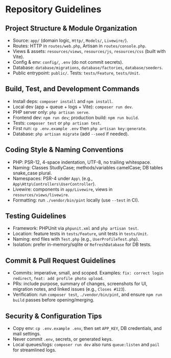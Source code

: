 # Repository Guidelines

## Project Structure & Module Organization
- Source: `app/` (domain logic, `Http/`, `Models/`, `Livewire/`).
- Routes: HTTP in `routes/web.php`, Artisan in `routes/console.php`.
- Views & assets: `resources/views`, `resources/js`, `resources/css` (built with Vite).
- Config & env: `config/`, `.env` (do not commit secrets).
- Database: `database/migrations`, `database/factories`, `database/seeders`.
- Public entrypoint: `public/`. Tests: `tests/Feature`, `tests/Unit`.

## Build, Test, and Development Commands
- Install deps: `composer install` and `npm install`.
- Local dev (app + queue + logs + Vite): `composer run dev`.
- PHP server only: `php artisan serve`.
- Frontend dev: `npm run dev`; production build: `npm run build`.
- Tests: `composer test` or `php artisan test`.
- First run: `cp .env.example .env` then `php artisan key:generate`.
- Database: `php artisan migrate` (add `--seed` if needed).

## Coding Style & Naming Conventions
- PHP: PSR-12, 4-space indentation, UTF-8, no trailing whitespace.
- Naming: Classes StudlyCase; methods/variables camelCase; DB tables snake_case plural.
- Namespaces: PSR-4 under `App\` (e.g., `App\Http\Controllers\UserController`).
- Livewire: components in `app/Livewire`, views in `resources/views/livewire`.
- Formatting: run `./vendor/bin/pint` locally (use `--test` in CI).

## Testing Guidelines
- Framework: PHPUnit via `phpunit.xml` and `php artisan test`.
- Location: feature tests in `tests/Feature`, unit tests in `tests/Unit`.
- Naming: end files with `Test.php` (e.g., `UserProfileTest.php`).
- Isolation: prefer in-memory/sqlite or `RefreshDatabase` for DB tests.

## Commit & Pull Request Guidelines
- Commits: imperative, small, and scoped. Examples: `fix: correct login redirect`, `feat: add profile photo upload`.
- PRs: include purpose, summary of changes, screenshots for UI, migration notes, and linked issues (e.g., `Closes #123`).
- Verification: run `composer test`, `./vendor/bin/pint`, and ensure `npm run build` passes before opening/merging.

## Security & Configuration Tips
- Copy env: `cp .env.example .env`, then set `APP_KEY`, DB credentials, and mail settings.
- Never commit `.env`, secrets, or generated keys.
- Local queues/logs: `composer run dev` also runs `queue:listen` and `pail` for streamlined logs.

